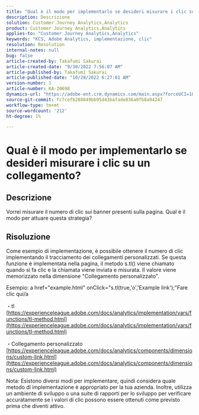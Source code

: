 ```yaml
---
title: "Qual è il modo per implementarlo se desideri misurare i clic su un collegamento?"
description: Descrizione
solution: Customer Journey Analytics,Analytics
product: Customer Journey Analytics,Analytics
applies-to: "Customer Journey Analytics,Analytics"
keywords: "KCS, Adobe Analytics, implementazione, clic"
resolution: Resolution
internal-notes: null
bug: false
article-created-by: Takafumi Sakurai
article-created-date: "9/30/2022 7:56:07 AM"
article-published-by: Takafumi Sakurai
article-published-date: "10/28/2022 6:27:01 AM"
version-number: 1
article-number: KA-20698
dynamics-url: "https://adobe-ent.crm.dynamics.com/main.aspx?forceUCI=1&pagetype=entityrecord&etn=knowledgearticle&id=45941655-9540-ed11-9db1-0022480868ff"
source-git-commit: fc7cefb288849bb95d43bafade836a0fb8a94247
workflow-type: tm+mt
source-wordcount: '212'
ht-degree: 1%

---
```


# Qual è il modo per implementarlo se desideri misurare i clic su un collegamento?

## Descrizione

Vorrei misurare il numero di clic sui banner presenti sulla pagina. Qual è il modo per attuare questa strategia?

## Risoluzione


Come esempio di implementazione, è possibile ottenere il numero di clic implementando il tracciamento dei collegamenti personalizzati. Se questa funzione è implementata nella pagina, il metodo s.tl() viene chiamato quando si fa clic e la chiamata viene inviata e misurata. Il valore viene memorizzato nella dimensione &quot;Collegamento personalizzato&quot;.

Esempio: a href=&quot;example.html&quot; onClick=&quot;s.tl(true,&#39;o&#39;,&#39;Example link&#39;);&quot;Fare clic qui/a

・tl
[https://experienceleague.adobe.com/docs/analytics/implementation/vars/functions/tl-method.html](https://experienceleague.adobe.com/docs/analytics/implementation/vars/functions/tl-method.html)

・Collegamento personalizzato
[https://experienceleague.adobe.com/docs/analytics/components/dimensions/custom-link.html](https://experienceleague.adobe.com/docs/analytics/components/dimensions/custom-link.html)

Nota: Esistono diversi modi per implementare, quindi considera quale metodo di implementazione è appropriato per la tua azienda. Inoltre, utilizza un ambiente di sviluppo o una suite di rapporti per lo sviluppo per verificare accuratamente se i valori di clic possono essere ottenuti come previsto prima che diventi attivo.
